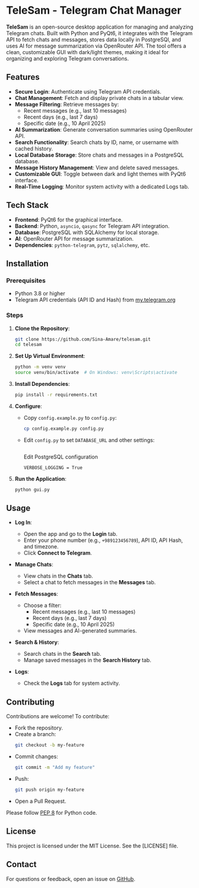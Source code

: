 
# TeleSam - Telegram Chat Manager

**TeleSam** is an open-source desktop application for managing and analyzing Telegram chats. Built with Python and PyQt6, it integrates with the Telegram API to fetch chats and messages, stores data locally in PostgreSQl, and uses AI for message summarization via OpenRouter API. The tool offers a clean, customizable GUI with dark/light themes, making it ideal for organizing and exploring Telegram conversations.

## Features

- **Secure Login**: Authenticate using Telegram API credentials.
- **Chat Management**: Fetch and display private chats in a tabular view.
- **Message Filtering**: Retrieve messages by:
  - Recent messages (e.g., last 10 messages)
  - Recent days (e.g., last 7 days)
  - Specific date (e.g., 10 April 2025)
- **AI Summarization**: Generate conversation summaries using OpenRouter API.
- **Search Functionality**: Search chats by ID, name, or username with cached history.
- **Local Database Storage**: Store chats and messages in a PostgreSQL database.
- **Message History Management**: View and delete saved messages.
- **Customizable GUI**: Toggle between dark and light themes with PyQt6 interface.
- **Real-Time Logging**: Monitor system activity with a dedicated Logs tab.

## Tech Stack

- **Frontend**: PyQt6 for the graphical interface.
- **Backend**: Python, `asyncio`, `qasync` for Telegram API integration.
- **Database**: PostgreSQL with SQLAlchemy for local storage.
- **AI**: OpenRouter API for message summarization.
- **Dependencies**: `python-telegram`, `pytz`, `sqlalchemy`, etc.

## Installation

### Prerequisites

- Python 3.8 or higher
- Telegram API credentials (API ID and Hash) from [my.telegram.org](https://my.telegram.org)

### Steps

1. **Clone the Repository**:
   ```bash
   git clone https://github.com/Sina-Amare/telesam.git
   cd telesam
   ```

2. **Set Up Virtual Environment**:
   ```bash
   python -m venv venv
   source venv/bin/activate  # On Windows: venv\Scripts\activate
   ```

3. **Install Dependencies**:
   ```bash
   pip install -r requirements.txt
   ```

4. **Configure**:
   - Copy `config.example.py` to `config.py`:
     ```bash
     cp config.example.py config.py
     ```
   - Edit `config.py` to set `DATABASE_URL` and other settings:
     ```python
     ```
     Edit PostgreSQL configuration
     ```
     VERBOSE_LOGGING = True
     ```

5. **Run the Application**:
   ```bash
   python gui.py
   ```

## Usage

- **Log In**:
  - Open the app and go to the **Login** tab.
  - Enter your phone number (e.g., `+989123456789`), API ID, API Hash, and timezone.
  - Click **Connect to Telegram**.

- **Manage Chats**:
  - View chats in the **Chats** tab.
  - Select a chat to fetch messages in the **Messages** tab.

- **Fetch Messages**:
  - Choose a filter:
    - Recent messages (e.g., last 10 messages)
    - Recent days (e.g., last 7 days)
    - Specific date (e.g., 10 April 2025)
  - View messages and AI-generated summaries.

- **Search & History**:
  - Search chats in the **Search** tab.
  - Manage saved messages in the **Search History** tab.

- **Logs**:
  - Check the **Logs** tab for system activity.

## Contributing

Contributions are welcome! To contribute:

- Fork the repository.
- Create a branch:
  ```bash
  git checkout -b my-feature
  ```
- Commit changes:
  ```bash
  git commit -m "Add my feature"
  ```
- Push:
  ```bash
  git push origin my-feature
  ```
- Open a Pull Request.

Please follow [PEP 8](https://www.python.org/dev/peps/pep-0008/) for Python code.

## License

This project is licensed under the MIT License. See the [LICENSE] file.

## Contact

For questions or feedback, open an issue on [GitHub](https://github.com/Sina-Amare/telesum/issues).

